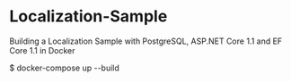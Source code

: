 # Localization-Sample
Building a Localization Sample with PostgreSQL, ASP.NET Core 1.1 and EF Core 1.1 in Docker

$ docker-compose up --build

